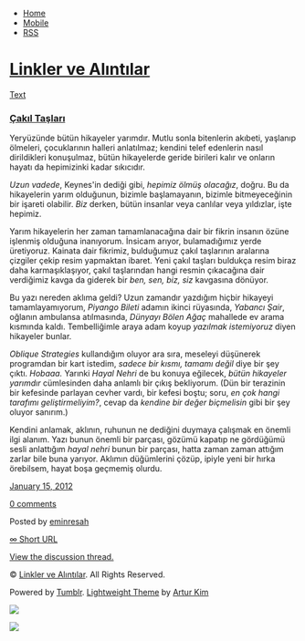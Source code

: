 -   [Home](/)
-   [Mobile](/mobile)
-   [RSS](http://eminresah.tumblr.com/rss)

[Linkler ve Alıntılar](/)
=========================

[Text](http://eminresah.tumblr.com/post/15854754626/cak-l-taslar)

### [Çakıl Taşları](http://eminresah.tumblr.com/post/15854754626/cak-l-taslar)

Yeryüzünde bütün hikayeler yarımdır. Mutlu sonla bitenlerin akıbeti,
yaşlanıp ölmeleri, çocuklarının halleri anlatılmaz; kendini telef
edenlerin nasıl dirildikleri konuşulmaz, bütün hikayelerde geride
birileri kalır ve onların hayatı da hepimizinki kadar sıkıcıdır.

*Uzun vadede*, Keynes'in dediği gibi, *hepimiz ölmüş olacağız*, doğru.
Bu da hikayelerin yarım olduğunun, bizimle başlamayanın, bizimle
bitmeyeceğinin bir işareti olabilir. *Biz* derken, bütün insanlar veya
canlılar veya yıldızlar, işte hepimiz.

Yarım hikayelerin her zaman tamamlanacağına dair bir fikrin insanın
özüne işlenmiş olduğuna inanıyorum. İnsicam arıyor, bulamadığımız yerde
üretiyoruz. Kainata dair fikrimiz, bulduğumuz çakıl taşlarının aralarına
çizgiler çekip resim yapmaktan ibaret. Yeni çakıl taşları buldukça resim
biraz daha karmaşıklaşıyor, çakıl taşlarından hangi resmin çıkacağına
dair verdiğimiz kavga da giderek bir *ben, sen, biz, siz* kavgasına
dönüyor.

Bu yazı nereden aklıma geldi? Uzun zamandır yazdığım hiçbir hikayeyi
tamamlayamıyorum, *Piyango Bileti* adamın ikinci rüyasında, *Yabancı
Şair*, oğlanın ambulansa atılmasında, *Dünyayı Bölen Ağaç* mahallede ev
arama kısmında kaldı. Tembelliğimle araya adam koyup *yazılmak
istemiyoruz* diyen hikayeler bunlar.

*Oblique Strategies* kullandığım oluyor ara sıra, meseleyi düşünerek
programdan bir kart istedim, *sadece bir kısmı, tamamı değil* diye bir
şey çıktı. *Hobaaa.* Yarınki *Hayal Nehri* de bu konuya eğilecek, *bütün
hikayeler yarımdır* cümlesinden daha anlamlı bir çıkış bekliyorum. (Dün
bir terazinin bir kefesinde parlayan cevher vardı, bir kefesi boştu;
soru, *en çok hangi tarafımı geliştirmeliyim?*, cevap da *kendine bir
değer biçmelisin* gibi bir şey oluyor sanırım.)

Kendini anlamak, aklının, ruhunun ne dediğini duymaya çalışmak en önemli
ilgi alanım. Yazı bunun önemli bir parçası, gözümü kapatıp ne gördüğümü
sesli anlattığım *hayal nehri* bunun bir parçası, hatta zaman zaman
attığım zarlar bile buna yarıyor. Aklımın düğümlerini çözüp, ipiyle yeni
bir hırka örebilsem, hayat boşa geçmemiş olurdu.

[January 15,
2012](http://eminresah.tumblr.com/post/15854754626/cak-l-taslar)

[0
comments](http://eminresah.tumblr.com/post/15854754626/cak-l-taslar#disqus_thread)

Posted by [eminresah](http://eminresah.tumblr.com/)

[∞ Short URL](http://tmblr.co/ZWS1OyEn15j2)

[View the discussion thread.](http://erblog.disqus.com/?url=ref)

© [Linkler ve Alıntılar](/). All Rights Reserved.

Powered by [Tumblr](http://tumblr.com). [Lightweight
Theme](http://www.tumblr.com/theme/10820) by [Artur
Kim](http://arturkim.com)

![](https://px.srvcs.tumblr.com/impixu?T=1434918801&J=eyJ0eXBlIjoidXJsIiwidXJsIjoiaHR0cDpcL1wvZW1pbnJlc2FoLnR1bWJsci5jb21cL3Bvc3RcLzE1ODU0NzU0NjI2XC9jYWstbC10YXNsYXIiLCJyZXF0eXBlIjowLCJyb3V0ZSI6IlwvcG9zdFwvOmlkXC86c3VtbWFyeSIsIm5vc2NyaXB0IjoxfQ==&U=LLFPMFAJED&K=0be31ccae3033d9bfa758b601c625f412b373b6e2824bbc08b7fc78142279ea7&R=)

![](https://px.srvcs.tumblr.com/impixu?T=1434918801&J=eyJ0eXBlIjoicG9zdCIsInVybCI6Imh0dHA6XC9cL2VtaW5yZXNhaC50dW1ibHIuY29tXC9wb3N0XC8xNTg1NDc1NDYyNlwvY2FrLWwtdGFzbGFyIiwicmVxdHlwZSI6MCwicm91dGUiOiJcL3Bvc3RcLzppZFwvOnN1bW1hcnkiLCJwb3N0cyI6W3sicG9zdGlkIjoiMTU4NTQ3NTQ2MjYiLCJibG9naWQiOiIzNjQ4MDI4Iiwic291cmNlIjozM31dLCJub3NjcmlwdCI6MX0=&U=HBAIKJGFOL&K=92ab79e793243d6adf1daf78f2228151651732df9f0e5b713ea9681cfbec8f85&R=)

